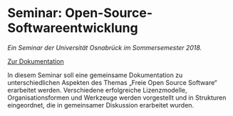 Seminar: Open-Source-Softwareentwicklung
========================================

*Ein Seminar der Universität Osnabrück im Sommersemester 2018.*

[Zur Dokumentation](https://uos-oss.github.io/oss2018/)

In diesem Seminar soll eine gemeinsame Dokumentation zu unterschiedlichen
Aspekten des Themas „Freie Open Source Software“ erarbeitet werden.
Verschiedene erfolgreiche Lizenzmodelle, Organisationsformen und Werkzeuge
werden vorgestellt und in Strukturen eingeordnet, die in gemeinsamer Diskussion
erarbeitet wurden.
